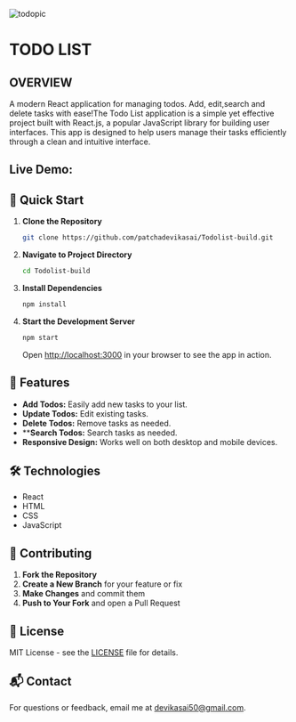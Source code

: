 ![todopic](https://github.com/user-attachments/assets/87f719a3-7442-4d74-91db-d916be64276e)
# TODO LIST
## OVERVIEW

A modern React application for managing todos. Add, edit,search and delete tasks with ease!The Todo List application is a simple yet effective project built with React.js, a popular JavaScript library for building user interfaces. This app is designed to help users manage their tasks efficiently through a clean and intuitive interface.
## Live Demo:


## 🚀 Quick Start

1. **Clone the Repository**

   ```bash
   git clone https://github.com/patchadevikasai/Todolist-build.git
   ```

2. **Navigate to Project Directory**

   ```bash
   cd Todolist-build
   ```

3. **Install Dependencies**

   ```bash
   npm install
   ```

4. **Start the Development Server**

   ```bash
   npm start
   ```

   Open [http://localhost:3000](http://localhost:3000) in your browser to see the app in action.

## 🎨 Features

- **Add Todos:** Easily add new tasks to your list.
- **Update Todos:** Edit existing tasks.
- **Delete Todos:** Remove tasks as needed.
- ****Search Todos:** Search tasks as needed.
- **Responsive Design:** Works well on both desktop and mobile devices.

## 🛠️ Technologies

- React
- HTML
- CSS
- JavaScript



## 🤝 Contributing

1. **Fork the Repository**
2. **Create a New Branch** for your feature or fix
3. **Make Changes** and commit them
4. **Push to Your Fork** and open a Pull Request

## 📝 License

MIT License - see the [LICENSE](LICENSE) file for details.

## 📬 Contact

For questions or feedback, email me at [devikasai50@gmail.com](mailto:devikasai50@gmail.com).

